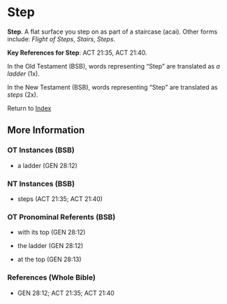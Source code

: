 # Step
**Step**. 
A flat surface you step on as part of a staircase (acai). 
Other forms include: 
*Flight of Steps*, *Stairs*, *Steps*. 


**Key References for Step**: 
ACT 21:35, ACT 21:40. 


In the Old Testament (BSB), words representing “Step” are translated as 
*a ladder* (1x). 


In the New Testament (BSB), words representing “Step” are translated as 
*steps* (2x). 


Return to [Index](00-Index.md)

## More Information

### OT Instances (BSB)

* a ladder (GEN 28:12)



### NT Instances (BSB)

* steps (ACT 21:35; ACT 21:40)



### OT Pronominal Referents (BSB)

* with its top (GEN 28:12)

* the ladder (GEN 28:12)

* at the top (GEN 28:13)



### References (Whole Bible)

* GEN 28:12; ACT 21:35; ACT 21:40



